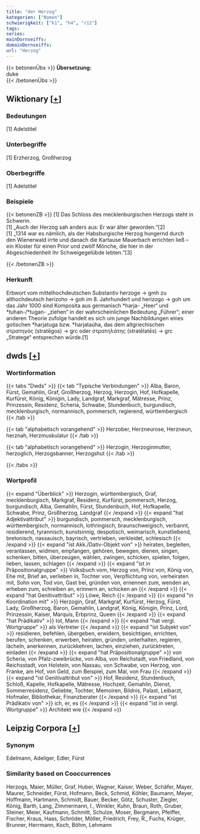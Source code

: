 ```yaml
---
title: "der Herzog"
kategorien: ["Nomen"]
schwierigkeit: ["k1", "h4", "r12"]
tags:
series:
mainDornseiffs:
domainDornseiffs:
url: "Herzog"
---
```


{{< betonenÜbs >}}
**Übersetzung:**  
duke  
{{< /betonenÜbs >}}

## Wiktionary [[+](https://de.wiktionary.org/wiki/Herzog)]

### Bedeutungen
[1] Adelstitel  

### Unterbegriffe
[1] Erzherzog, Großherzog  

### Oberbegriffe
[1] Adelstitel  

### Beispiele
{{< betonenZB >}}
[1] Das Schloss des mecklenburgischen Herzogs steht in Schwerin.  
[1] „Auch der Herzog sah anders aus: Er war älter geworden.“[2]  
[1] „1314 war es nämlich, als der Habsburgische Herzog hungernd durch den Wienerwald irrte und danach die Kartause Mauerbach errichten ließ – ein Kloster für einen Prior und zwölf Mönche, die hier in der Abgeschiedenheit ihr Schweigegelübde lebten.“[3]  

{{< /betonenZB >}}
### Herkunft
Erbwort vom mittelhochdeutschen Substantiv herzoge → gmh zu  althochdeutsch herizoho → goh im 8. Jahrhundert und herizogo → goh um das Jahr 1000 sind Komposita aus germanisch *harja- „Heer“ und *tuhan-/*tugan- „ziehen“ in der wahrscheinlichen Bedeutung „Führer“; einer anderen Theorie zufolge handelt es sich um junge Nachbildungen eines gotischen *harjatuga bzw. *harjataúha, das dem altgriechischen στρατηγός (stratēgos) → grc oder στρατηλάτης (stratēlatēs) → grc „Stratege“ entsprechen würde.[1]  



## dwds [[+](https://www.dwds.de/wb/Herzog)]

### Wortinformation
{{< tabs "Dwds" >}}
{{< tab "Typische Verbindungen" >}}
Alba, Baron, Fürst, Gemahlin, Graf, Großherzog, Herzog, Herzogin, Hof, Hofkapelle, Kurfürst, König, Königin, Lady, Landgraf, Markgraf, Mätresse, Prinz, Prinzessin, Residenz, Scheria, Schwabe, Stundenbuch, burgundisch, mecklenburgisch, normannisch, pommersch, regierend, württembergisch
{{< /tab >}}

{{< tab "alphabetisch vorangehend" >}}
Herzober, Herzneurose, Herzneun, herznah, Herzmuskulatur
{{< /tab >}}

{{< tab "alphabetisch vorangehend" >}}
Herzogin, Herzoginmutter, herzoglich, Herzogsbanner, Herzogshut
{{< /tab >}}

{{< /tabs >}}

### Wortprofil
{{< expand "Überblick" >}} Herzogin, württembergisch, Graf, mecklenburgisch, Markgraf, Residenz, Kurfürst, pommersch, Herzog, burgundisch, Alba, Gemahlin, Fürst, Stundenbuch, Hof, Hofkapelle, Schwabe, Prinz, Großherzog, Landgraf {{< /expand >}}
{{< expand "hat Adjektivattribut" >}} burgundisch, pommersch, mecklenburgisch, württembergisch, normannisch, lothringisch, braunschweigisch, verbannt, residierend, tyrannisch, kunstsinnig, despotisch, weimarisch, kunstliebend, bretonisch, nassauisch, bayrisch, vertrieben, verkleidet, schlesisch {{< /expand >}}
{{< expand "ist Akk./Dativ-Objekt von" >}} heiraten, begleiten, veranlassen, widmen, empfangen, gehören, bewegen, dienen, singen, schenken, bitten, überzeugen, wählen, zwingen, schicken, spielen, folgen, lieben, lassen, schlagen {{< /expand >}}
{{< expand "ist in Präpositionalgruppe" >}} Volksbuch vom, Herzog von, Prinz von, König von, Ehe mit, Brief an, verlieben in, Tochter von, Verpflichtung von, verheiraten mit, Sohn von, Tod von, Gast bei, gründen von, ernennen zum, wenden an, erheben zum, schreiben an, erinnern an, schicken an {{< /expand >}}
{{< expand "hat Genitivattribut" >}} Löwe, Reich {{< /expand >}}
{{< expand "in Koordination mit" >}} Herzogin, Graf, Markgraf, Kurfürst, Herzog, Fürst, Lady, Großherzog, Baron, Gemahlin, Landgraf, König, Königin, Prinz, Lord, Prinzessin, Kaiser, Marquis, Erbprinz, Queen {{< /expand >}}
{{< expand "hat Prädikativ" >}} tot, Mann {{< /expand >}}
{{< expand "hat vergl. Wortgruppe" >}} als Vertreter {{< /expand >}}
{{< expand "ist Subjekt von" >}} residieren, befehlen, übergeben, erwidern, besichtigen, errichten, berufen, schenken, erwerben, heiraten, gründen, unterhalten, regieren, lächeln, anerkennen, zurückkehren, lachen, einziehen, zurücktreten, einladen {{< /expand >}}
{{< expand "hat Präpositionalgruppe" >}} von Scheria, von Pfalz-zweibrücke, von Alba, von Reichstadt, von Friedland, von Reichsstadt, von Holstein, von Nassau, von Schwabe, von Herzog, von Franke, am Hof, von Geld, zum Beispiel, zum Mal, von Frau {{< /expand >}}
{{< expand "ist Genitivattribut von" >}} Hof, Residenz, Stundenbuch, Schloß, Kapelle, Hofkapelle, Mätresse, Hochzeit, Gemahlin, Dienst, Sommerresidenz, Geliebte, Tochter, Memoiren, Bildnis, Palast, Leibarzt, Hofmaler, Bibliothekar, Finanzberater {{< /expand >}}
{{< expand "ist Prädikativ von" >}} ich, er, es {{< /expand >}}
{{< expand "ist in vergl. Wortgruppe" >}} Architekt wie {{< /expand >}}

## Leipzig Corpora [[+](https://corpora.uni-leipzig.de/en/res?word=Herzog&corpusId=deu_newscrawl-public_2018)]


### Synonym
Edelmann, Adeliger, Edler, Fürst


### Similarity based on Cooccurrences
Herzogs, Maier, Müller, Graf, Huber, Wagner, Kaiser, Weber, Schäfer, Mayer, Maurer, Schneider, Fürst, Hofmann, Beck, Schmid, Köhler, Baumann, Meyer, Hoffmann, Hartmann, Schmidt, Bauer, Becker, Götz, Schuster, Ziegler, König, Barth, Lang, Zimmermann, I., Winkler, Kuhn, Braun, Roth, Gruber, Steiner, Meier, Kaufmann, Schmitt, Schulze, Moser, Bergmann, Pfeiffer, Fischer, Kraus, Haas, Schröder, Möller, Friedrich, Frey, R., Fuchs, Krüger, Brunner, Herrmann, Koch, Böhm, Lehmann

